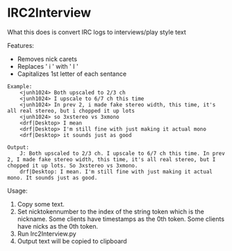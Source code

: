 # IRC2Interview

What this does is convert IRC logs to interviews/play style text

Features:
- Removes nick carets
- Replaces ' i ' with ' I '
- Capitalizes 1st letter of each sentance
```
Example:
	<junh1024> Both upscaled to 2/3 ch
	<junh1024> I upscale to 6/7 ch this time
	<junh1024> In prev 2, i made fake stereo width, this time, it's all real stereo, but i chopped it up lots
	<junh1024> so 3xstereo vs 3xmono
	<drf|Desktop> I mean
	<drf|Desktop> I'm still fine with just making it actual mono
	<drf|Desktop> it sounds just as good

Output:
	J: Both upscaled to 2/3 ch. I upscale to 6/7 ch this time. In prev 2, I made fake stereo width, this time, it's all real stereo, but I chopped it up lots. So 3xstereo vs 3xmono.
	drf|Desktop: I mean. I'm still fine with just making it actual mono. It sounds just as good.
```
Usage:
1) Copy some text.
2) Set nicktokennumber to the index of the string token which is the nickname. Some clients have timestamps as the 0th token. Some clients have nicks as the 0th token.
3) Run Irc2Interview.py
4) Output text will be copied to clipboard
